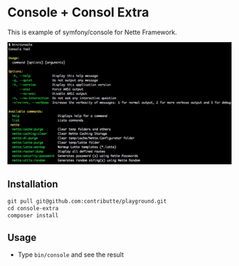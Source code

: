 # Console + Consol Extra

This is example of symfony/console for Nette Framework.

![](console.jpg "Console")

## Installation

```
git pull git@github.com:contributte/playground.git
cd console-extra
composer install
```

## Usage

- Type `bin/console` and see the result
